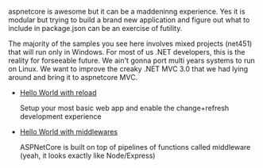 aspnetcore is awesome but it can be a maddeninng experience. Yes it is modular but trying to build a brand new application and figure out what to include in package.json can be an exercise of futility.

The majority of the samples you see here involves mixed projects (net451) that will run only in Windows. For most of us .NET developers, this is the reality for forseeable future. We ain't gonna port multi years systems to run on Linux. We want to improve the creaky .NET MVC 3.0 that we had lying around and bring it to aspnetcore MVC.

* [Hello World with reload](https://github.com/dodyg/practical-aspnetcore/tree/master/hello-world-with-reload)

  Setup your most basic web app and enable the change+refresh development experience

* [Hello World with middlewares](https://github.com/dodyg/practical-aspnetcore/tree/master/hello-world-with-middleware)

  ASPNetCore is built on top of pipelines of functions called middleware (yeah, it looks exactly like Node/Express)